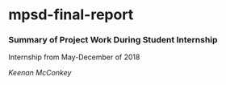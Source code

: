 # mpsd-final-report

### Summary of Project Work During Student Internship

Internship from May-December of 2018

*Keenan McConkey*
